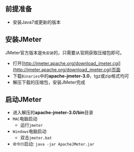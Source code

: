 
## 前提准备

* 安装Java7或更新的版本

## 安装JMeter

JMeter官方版本是`免安装`的，只需要从官网获取压缩包即可。

* 打开[http://jmeter.apache.org/download_jmeter.cgi](http://jmeter.apache.org/download_jmeter.cgi)页面
* 下载`Binaries`中的**apache-jmeter-3.0**，tgz或zip格式均可
* 解压下载的压缩包，安装JMeter完成

## 启动JMeter

* 进入解压的**apache-jmeter-3.0/bin**目录
* `MAC`电脑启动
  * 运行`jmeter`
* `Windows`电脑启动
  * 双击`jmeter.bat`
* ``命令行``启动: `java -jar ApacheJMeter.jar`
